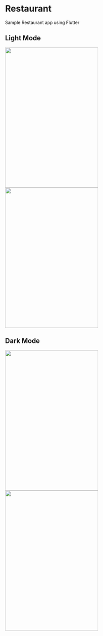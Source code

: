 # Restaurant
Sample Restaurant app using Flutter


## Light Mode
<image src="https://user-images.githubusercontent.com/58719230/80373854-53857480-88b3-11ea-9995-1b1e599ff94e.png" width="300" height="450"><image src="https://user-images.githubusercontent.com/58719230/80373908-6e57e900-88b3-11ea-83b8-71aae3397934.png" width="300" height="450"> 

## Dark Mode
<image src="https://user-images.githubusercontent.com/58719230/80377255-a7df2300-88b8-11ea-9892-6eac0ba34572.png" width="300" height="450"><image src="https://user-images.githubusercontent.com/58719230/80377428-e674dd80-88b8-11ea-94cc-69b7acc61317.png" width="300" height="450">
